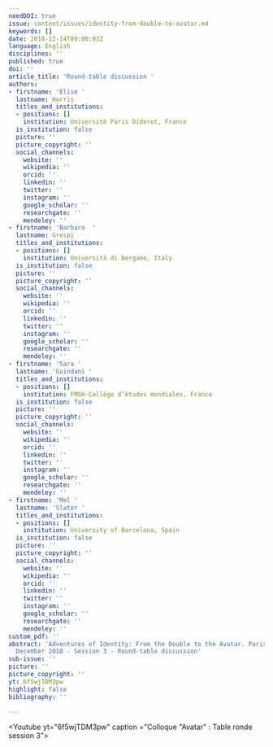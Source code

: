 ```yaml
---
needDOI: true
issue: content/issues/identity-from-double-to-avatar.md
keywords: []
date: 2018-12-14T09:00:03Z
language: English
disciplines: ''
published: true
doi: ''
article_title: 'Round-table discussion '
authors:
- firstname: 'Elise '
  lastname: Harris
  titles_and_institutions:
  - positions: []
    institution: Université Paris Diderot, France
  is_institution: false
  picture: ''
  picture_copyright: ''
  social_channels:
    website: ''
    wikipedia: ''
    orcid: ''
    linkedin: ''
    twitter: ''
    instagram: ''
    google_scholar: ''
    researchgate: ''
    mendeley: ''
- firstname: 'Barbara  '
  lastname: Grespi
  titles_and_institutions:
  - positions: []
    institution: Università di Bergamo, Italy
  is_institution: false
  picture: ''
  picture_copyright: ''
  social_channels:
    website: ''
    wikipedia: ''
    orcid: ''
    linkedin: ''
    twitter: ''
    instagram: ''
    google_scholar: ''
    researchgate: ''
    mendeley: ''
- firstname: 'Sara '
  lastname: 'Guindani '
  titles_and_institutions:
  - positions: []
    institution: FMSH-Collège d’études mondiales, France
  is_institution: false
  picture: ''
  picture_copyright: ''
  social_channels:
    website: ''
    wikipedia: ''
    orcid: ''
    linkedin: ''
    twitter: ''
    instagram: ''
    google_scholar: ''
    researchgate: ''
    mendeley: ''
- firstname: 'Mel '
  lastname: 'Slater '
  titles_and_institutions:
  - positions: []
    institution: University of Barcelona, Spain
  is_institution: false
  picture: ''
  picture_copyright: ''
  social_channels:
    website: ''
    wikipedia: ''
    orcid: ''
    linkedin: ''
    twitter: ''
    instagram: ''
    google_scholar: ''
    researchgate: ''
    mendeley: ''
custom_pdf: ''
abstract: 'Adventures of Identity: From the Double to the Avatar. Paris IAS, 13-14
  December 2018 - Session 3 - Round-table discussion'
sub-issue: ''
picture: ''
picture_copyright: ''
yt: 6f5wjTDM3pw
highlight: false
bibliography: ''

---
```

<Youtube yt="6f5wjTDM3pw" caption ="Colloque "Avatar" : Table ronde session 3"></Youtube>